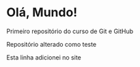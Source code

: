 # Olá, Mundo!
 Primeiro repositório do curso de Git e GitHub

 Repositório alterado como teste
   
 Esta linha adicionei no site
